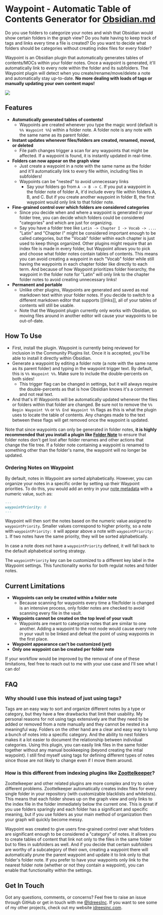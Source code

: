 # Waypoint - Automatic Table of Contents Generator for [Obsidian.md](https://obsidian.md/)

Do you use folders to categorize your notes and wish that Obsidian would show certain folders in the graph view? Do you hate having to keep track of tags and links every time a file is created? Do you want to decide what folders should be categories without creating index files for every folder?

Waypoint is an Obsidian plugin that automatically generates tables of contents/MOCs within your folder notes. Once a waypoint is generated, it'll automatically link to every note within the folder and its subfolders. The Waypoint plugin will detect when you create/rename/move/delete a note and automatically stay up-to-date. **No more dealing with loads of tags or manually updating your own content maps!**

![](images/Preview-03-30-22.gif)

## Features

- **Automatically generated tables of contents!**
	- Waypoints are created whenever you type the magic word (default is `%% Waypoint %%`) within a folder note. A folder note is any note with the same name as its parent folder.
- **Instant updates whenever files/folders are created, renamed, moved, or deleted**
	- 	File path changes trigger a scan for any waypoints that might be affected. If a waypoint is found, it is instantly updated in real-time.
- **Folders can now appear on the graph view**
	- Just create a waypoint in a note with the same name as the folder and it'll automatically link to every file within, including files in subfolders!
	- Waypoints can be "nested" to avoid unnecessary links
		- Say your folders go from `A -> B -> C`. If you put a waypoint in the folder note of folder A, it'd include every file within folders A, B, and C. But if you create another waypoint in folder B, the first waypoint would only link to that folder note.
- **Fine-grained control over which folders are considered categories**
	- Since you decide when and where a waypoint is generated in your folder tree, you can decide which folders could be considered "categories" and which are just for organizing.
	- Say you have a folder tree like `Latin -> Chapter I -> Vocab -> ...`. "Latin" and "Chapter I" might be considered important enough to be called categories, but the "Vocab" folder within each chapter is just used to keep things organized. Other plugins might require that an index file is made in every folder, but Waypoint allows you to pick and choose what folder notes contain tables of contents. This means you can avoid creating a waypoint in each "Vocab" folder while still having the waypoints in each chapter folder like directly to each term. And because of how Waypoint prioritizes folder hierarchy, the waypoint in the folder note for "Latin" will only link to the chapter folder notes to avoid creating unnecessary links!
- **Permanent and portable**
	- Unlike other plugins, Waypoints are generated and saved as real markdown text within your folder notes. If you decide to switch to a different markdown editor that supports [[links]], all of your tables of contents will still be usable.
	- Note that the Waypoint plugin currently only works with Obsidian, so moving files around in another editor will cause your waypoints to be out-of-date.

## How To Use

- First, install the plugin. Waypoint is currently being reviewed for inclusion in the Community Plugins list. Once it is accepted, you'll be able to install it directly within Obsidian.
- Generate a waypoint by editing a folder note (a note with the same name as its parent folder) and typing in the waypoint trigger text. By default, this is `%% Waypoint %%`. Make sure to include the double-percents on both sides!
	- This trigger flag can be changed in settings, but it will always require the double-percents as that is how Obsidian knows it's a comment and not real text.
- And that's it! Waypoints will be automatically updated whenever the files or folders within that folder are changed. Be sure not to remove the `%% Begin Waypoint %%` or `%% End Waypoint %%` flags as this is what the plugin uses to locate the table of contents. Any changes made to the text between these flags will get removed once the waypoint is updated.

Note that since waypoints can only be generated in folder notes, **it is highly recommended that you install a plugin like [Folder Note](https://github.com/xpgo/obsidian-folder-note-plugin)** to ensure that folder notes don't get lost after folder renames and other actions that change the file tree. If a folder note containing a waypoint is renamed to something other than the folder's name, the waypoint will no longer be updated.

### Ordering Notes on Waypoint

By default, notes in Waypoint are sorted alphabetically. However, you can organize your notes in a specific order by setting up their Waypoint priorities. To do this, you would add an entry in your [note metadata](https://help.obsidian.md/Editing+and+formatting/Metadata) with a numeric value, such as:

```markdown
---
waypointPriority: 0
---
```

Waypoint will then sort the notes based on the numeric value assigned to `waypointPriority`. Smaller values correspond to higher priority, so a note with `waypointPriority: 0` will appear above a note with `waypointPriority: 1`. If two notes have the same priority, they will be sorted alphabetically.

In case a note does not have a `waypointPriority` defined, it will fall back to the default alphabetical sorting strategy.

The `waypointPriority` key can be customized to a different key label in the Waypoint settings. This functionality works for both regulat notes and folder notes.


## Current Limitations

- **Waypoints can only be created within a folder note**
	- Because scanning for waypoints every time a file/folder is changed is an intensive process, only folder notes are checked to avoid scanning every file in the vault.
- **Waypoints cannot be created on the top level of your vault**
	- Waypoints are meant to categorize notes that are similar to one another. Adding a waypoint to the root node would cause every note in your vault to be linked and defeat the point of using waypoints in the first place.
- **Waypoint appearance can't be customized (yet)**
- **Only one waypoint can be created per folder note**

If your workflow would be improved by the removal of one of these limitations, feel free to reach out to me with your use case and I'll see what I can do!

## FAQ

### Why should I use this instead of just using tags?

Tags are an easy way to sort and organize different notes by a type or category, but they have a few drawbacks that limit their usability. My personal reasons for not using tags extensively are that they need to be added or removed from a note manually and they cannot be nested in a meaningful way. Folders on the other hand are a clear and easy way to lump a bunch of notes into a specific category. And the ability to nest folders makes it a lot easier to document the relationship between individual categories. Using this plugin, you can easily link files in the same folder together without any manual bookkeeping (beyond creating the intial waypoint). I still find myself using tags for defining different types of notes since those are not likely to change even if I move them around.

### How is this different from indexing plugins like [Zoottelkeeper](https://github.com/akosbalasko/zoottelkeeper-obsidian-plugin)?

Zoottelkeeper and other related plugins are more complex and try to solve different problems. Zoottelkeeper automatically creates index files for every single folder in your repository (with customizable blacklists and whitelists). This means that each folder shows up on the graph view and only links to the index file in the folder immediately below the current one. This is great if you use folders sparingly and each folder has a significant and specific meaning, but if you use folders as your main method of organization then your graph will quickly become messy.

Waypoint was created to give users fine-grained control over what folders are significant enough to be considered a "category" of notes. It allows you to create tables of content that link not only to the files in the same folder but to files in subfolders as well. And if you decide that certain subfolders are worthy of a subcategory of their own, creating a waypoint there will automatically prune the parent waypoint and update it to link only to that folder's folder note. If you prefer to have your waypoints only link to the nearest folder note (whether or not they contain a waypoint), you can enable that functionality within the settings.

## Get In Touch

Got any questions, comments, or concerns? Feel free to raise an issue through GitHub or get in touch with me [@IdreesInc](https://twitter.com/IdreesInc). If you want to see some of my other projects, check out my website [idreesinc.com](https://idreesinc.com/).
